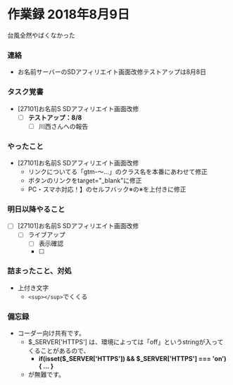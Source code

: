 # 作業録  2018年8月9日
台風全然やばくなかった

### 連絡
- お名前サーバーのSDアフィリエイト画面改修テストアップは8月8日

### タスク覚書
- [27101]お名前S SDアフィリエイト画面改修
	- [ ] **テストアップ：8/8**
		- [ ] 川西さんへの報告

### やったこと 
-  [27101]お名前S SDアフィリエイト画面改修
	- リンクについてる「gtm-～…」のクラス名を本番にあわせて修正
	- ボタンのリンクをtarget="_blank"に修正
	- PC・スマホ対応！】のセルフバック※の※を上付きに修正


### 明日以降やること
- [ ] [27101]お名前S SDアフィリエイト画面改修
	- [ ] ライブアップ
		- [ ] 表示確認
		- [ ] 


### 詰まったこと、対処
- 上付き文字
	- `<sup></sup>`でくくる

### 備忘録  
- コーダー向け共有です。	
	- $_SERVER['HTTPS'] は、環境によっては「off」というstringが入ってくることがあるので、
		- **if(isset($_SERVER['HTTPS']) && $_SERVER['HTTPS'] === 'on') { ... }**
	- が無難です。